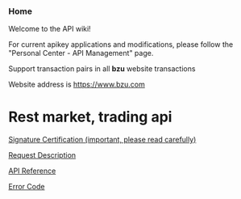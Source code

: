 ### Home
Welcome to the API wiki!


For current apikey applications and modifications, please follow the "Personal Center - API Management" page.



Support transaction pairs in all **bzu** website transactions

Website address is <a href="https://www.bzu.com">https://www.bzu.com</a>


# Rest market, trading api

<a href="https://github.com/bizuyun/API/blob/master/docs/English_Signature_Authentication.md">Signature Certification (important, please read carefully)</a>


<a href="https://github.com/bizuyun/API/blob/master/docs/English_Request_Description.md">Request Description</a>


<a href="https://github.com/bizuyun/API/blob/master/docs/English_API_Reference.md">API Reference</a>


<a href="https://github.com/bizuyun/API/blob/master/docs/English_Error_Code.md">Error Code</a>
